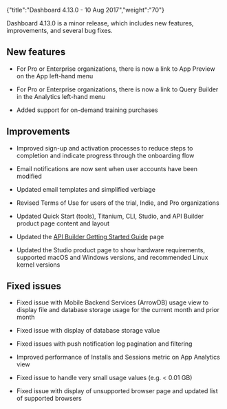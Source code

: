 {"title":"Dashboard 4.13.0 - 10 Aug 2017","weight":"70"}

Dashboard 4.13.0 is a minor release, which includes new features, improvements, and several bug fixes.

## New features

* For Pro or Enterprise organizations, there is now a link to App Preview on the App left-hand menu

* For Pro or Enterprise organizations, there is now a link to Query Builder in the Analytics left-hand menu

* Added support for on-demand training purchases

## Improvements

* Improved sign-up and activation processes to reduce steps to completion and indicate progress through the onboarding flow

* Email notifications are now sent when user accounts have been modified

* Updated email templates and simplified verbiage

* Revised Terms of Use for users of the trial, Indie, and Pro organizations

* Updated Quick Start (tools), Titanium, CLI, Studio, and API Builder product page content and layout

* Updated the [API Builder Getting Started Guide](/docs/appc/Axway_API_Builder/API_Builder/API_Builder_Getting_Started_Guide/) page

* Updated the Studio product page to show hardware requirements, supported macOS and Windows versions, and recommended Linux kernel versions

## Fixed issues

* Fixed issue with Mobile Backend Services (ArrowDB) usage view to display file and database storage usage for the current month and prior month

* Fixed issue with display of database storage value

* Fixed issues with push notification log pagination and filtering

* Improved performance of Installs and Sessions metric on App Analytics view

* Fixed issue to handle very small usage values (e.g. < 0.01 GB)

* Fixed issue with display of unsupported browser page and updated list of supported browsers
